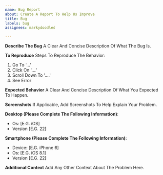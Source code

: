 ```yaml
---
name: Bug Report
about: Create A Report To Help Us Improve
title: Bug
labels: bug
assignees: markydoodled

---
```


**Describe The Bug**
A Clear And Concise Description Of What The Bug Is.

**To Reproduce**
Steps To Reproduce The Behavior:
1. Go To '...'
2. Click On '....'
3. Scroll Down To '....'
4. See Error

**Expected Behavior**
A Clear And Concise Description Of What You Expected To Happen.

**Screenshots**
If Applicable, Add Screenshots To Help Explain Your Problem.

**Desktop (Please Complete The Following Information):**
 - Os: [E.G. iOS]
 - Version [E.G. 22]

**Smartphone (Please Complete The Following Information):**
 - Device: [E.G. iPhone 6]
 - Os: [E.G. iOS 8.1]
 - Version [E.G. 22]

**Additional Context**
Add Any Other Context About The Problem Here.
